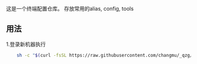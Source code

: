 这是一个终端配置仓库。
存放常用的alias, config, tools

## 用法
1.登录新机器执行
```sh
    sh -c "$(curl -fsSL https://raw.githubusercontent.com/changmu/_qzg/master/bootstrap.sh)"
```
